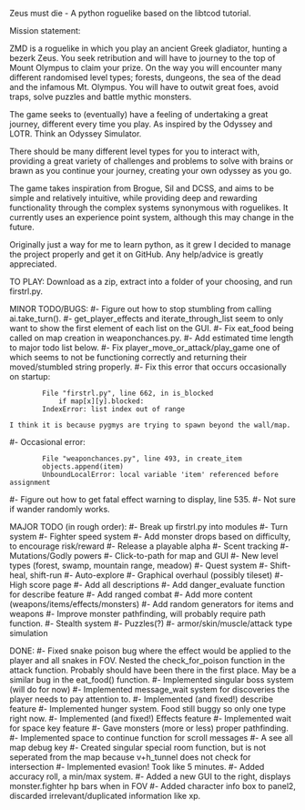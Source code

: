 Zeus must die - A python roguelike based on the libtcod tutorial.

Mission statement:

ZMD is a roguelike in which you play an ancient Greek gladiator, hunting a bezerk Zeus.
You seek retribution and will have to journey to the top of Mount Olympus to claim your
prize. On the way you will encounter many different randomised level types; forests,
dungeons, the sea of the dead and the infamous Mt. Olympus. You will have to outwit
great foes, avoid traps, solve puzzles and battle mythic monsters.

The game seeks to (eventually) have a feeling of undertaking a great journey, different
every time you play. As inspired by the Odyssey and LOTR. Think an Odyssey Simulator.

There should be many different level types for you to interact with, providing a great
variety of challenges and problems to solve with brains or brawn as you continue your
journey, creating your own odyssey as you go.

The game takes inspiration from Brogue, Sil and DCSS, and aims to be simple and relatively
intuitive, while providing deep and rewarding functionality through the complex systems
synonymous with roguelikes. It currently uses an experience point system, although this
may change in the future.

Originally just a way for me to learn python, as it grew I decided to manage the project
properly and get it on GitHub. Any help/advice is greatly appreciated.

TO PLAY:
Download as a zip, extract into a folder of your choosing, and run firstrl.py.

MINOR TODO/BUGS:
#- Figure out how to stop stumbling from calling ai.take_turn().
#- get_player_effects and iterate_through_list seem to only
	want to show the first element of each list on the GUI.
#- Fix eat_food being called on map creation in weaponchances.py.
#- Add estimated time length to major todo list below.
#- Fix player_move_or_attack/play_game one of which seems to not be functioning correctly
	and returning their moved/stumbled string properly.
#- Fix this error that occurs occasionally on startup:

			File "firstrl.py", line 662, in is_blocked
				if map[x][y].blocked:
			IndexError: list index out of range

	I think it is because pygmys are trying to spawn beyond the wall/map.

#- Occasional error:

			File "weaponchances.py", line 493, in create_item
    		objects.append(item)
			UnboundLocalError: local variable 'item' referenced before assignment

#- Figure out how to get fatal effect warning to display, line 535.
#- Not sure if wander randomly works.


MAJOR TODO (in rough order):
#- Break up firstrl.py into modules
#- Turn system
#- Fighter speed system
#- Add monster drops based on difficulty, to encourage risk/reward
#- Release a playable alpha
#- Scent tracking
#- Mutations/Godly powers
#- Click-to-path for map and GUI
#- New level types (forest, swamp, mountain range, meadow)
#- Quest system
#- Shift-heal, shift-run
#- Auto-explore
#- Graphical overhaul (possibly tileset)
#- High score page
#- Add all descriptions
#- Add danger_evaluate function for describe feature
#- Add ranged combat
#- Add more content (weapons/items/effects/monsters)
#- Add random generators for items and weapons
#- Improve monster pathfinding, will probably require path function.
#- Stealth system
#- Puzzles(?)
#- armor/skin/muscle/attack type simulation


DONE:
#- Fixed snake poison bug where the effect would be applied to the player and all snakes in FOV.
	Nested the check_for_poison function in the attack function. Probably should have been
	there in the first place. May be a similar bug in the eat_food() function.
#- Implemented singular boss system (will do for now)
#- Implemented message_wait system for discoveries the player needs to pay attention to.
#- Implemented (and fixed!) describe feature
#- Implemented hunger system. Food still buggy so only one type right now.
#- Implemented (and fixed!) Effects feature
#- Implemented wait for space key feature
#- Gave monsters (more or less) proper pathfinding.
#- Implemented space to continue function for scroll messages
#- A see all map debug key
#- Created singular special room function, but is not seperated from the map because v+h_tunnel does not check for intersection
#- Implemented evasion! Took like 5 minutes.
#- Added accuracy roll, a min/max system.
#- Added a new GUI to the right, displays monster.fighter hp bars when in FOV
#- Added character info box to panel2, discarded irrelevant/duplicated information like xp.



